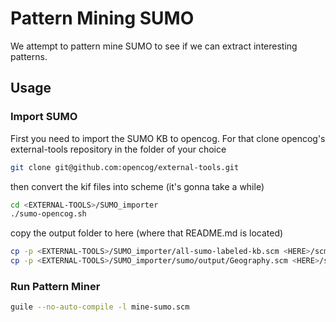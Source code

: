 # Pattern Mining SUMO

We attempt to pattern mine SUMO to see if we can extract interesting
patterns.

## Usage

### Import SUMO

First you need to import the SUMO KB to opencog. For that clone
opencog's external-tools repository in the folder of your choice

```bash
git clone git@github.com:opencog/external-tools.git
```

then convert the kif files into scheme (it's gonna take a while)

```bash
cd <EXTERNAL-TOOLS>/SUMO_importer
./sumo-opencog.sh
```

copy the output folder to here (where that README.md is located)

```bash
cp -p <EXTERNAL-TOOLS>/SUMO_importer/all-sumo-labeled-kb.scm <HERE>/scm
cp -p <EXTERNAL-TOOLS>/SUMO_importer/sumo/output/Geography.scm <HERE>/scm
```

### Run Pattern Miner

```bash
guile --no-auto-compile -l mine-sumo.scm
```
